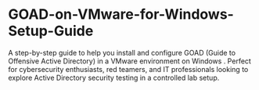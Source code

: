 # GOAD-on-VMware-for-Windows-Setup-Guide
A step-by-step guide to help you install and configure GOAD (Guide to Offensive Active Directory) in a VMware environment on Windows . Perfect for cybersecurity enthusiasts, red teamers, and IT professionals looking to explore Active Directory security testing in a controlled lab setup.
